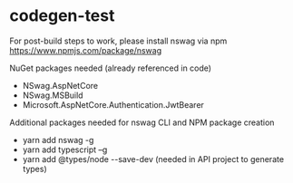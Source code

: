 # codegen-test

For post-build steps to work, please install nswag via npm https://www.npmjs.com/package/nswag

NuGet packages needed (already referenced in code)
- NSwag.AspNetCore
- NSwag.MSBuild
- Microsoft.AspNetCore.Authentication.JwtBearer

Additional packages needed for nswag CLI and NPM package creation
- yarn add nswag -g
- yarn add typescript –g
- yarn add @types/node --save-dev (needed in API project to generate types)
